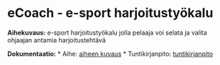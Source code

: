 # eCoach - e-sport harjoitustyökalu

**Aihekuvaus:** e-sport harjoitustyökalu jolla pelaaja voi selata ja valita ohjaajan antamia harjoitustehtävä

**Dokumentaatio:**
    * Aihe: [aiheen kuvaus](dokumentaatio/aiheenKuvausJaRakenne.md)
    * Tuntikirjanpito: [tuntikirjanpito](dokumentaatio/tuntikirjanpito.md)
